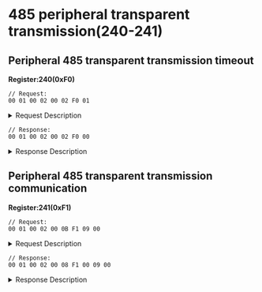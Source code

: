 # 485 peripheral transparent transmission(240-241)

## Peripheral 485 transparent transmission timeout

**Register:240(0xF0)**

```
// Request:
00 01 00 02 00 02 F0 01 
```

<details>

<summary>Request Description</summary>

```
//00 01    U16, Transaction ID
//00 02    U16, Protocol Identifier
//00 02    U16, Length 
//F0       U8, Register
//01       U8, Timeout(s)
```

</details>

```
// Response:
00 01 00 02 00 02 F0 00
```

<details>

<summary>Response Description</summary>

```
//00 01    U16, Transaction ID
//00 02    U16, Protocol Identifier
//00 02    U16, Length 
//F0       U8, Register
//00       U8, State
```

</details>

## Peripheral 485 transparent transmission communication

**Register:241(0xF1)**

```
// Request:
00 01 00 02 00 0B F1 09 00 
```

<details>

<summary>Request Description</summary>

```
//00 01    U16, Transaction ID
//00 02    U16, Protocol Identifier
//00 0B    U16, Length 
//F1       U8, Register
//09       U8, 
Hhost ID:
Tool485：09
Control box 485：0A
//00    User data
```

</details>

```
// Response:
00 01 00 02 00 08 F1 00 09 00
```

<details>

<summary>Response Description</summary>

```
//00 01    U16, Transaction ID
//00 02    U16, Protocol Identifier
//00 08    U16, Length 
//F1       U8, Register
//00       U8, State
//09       U8, 
Hhost ID:
Tool485：09
Control box 485：0A
//00    User data
```

</details>
